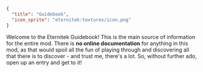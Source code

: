 ```json
{
  "title": "Guidebook",
  "icon_sprite": "eternitek:textures/icon.png"
}
```

Welcome to the Eternitek Guidebook! This is the main source of information for the entire mod. There is **no online 
documentation** for anything in this mod, as that would spoil all the fun of playing through and discovering all that 
there is to discover - and trust me, there's a lot. So, without further ado, open up an entry and get to it!